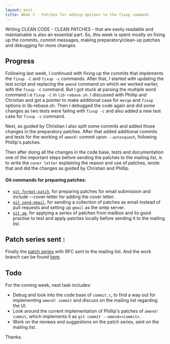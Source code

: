 ```yaml
---
layout: post
title: Week 5 - Patches for adding options to the fixup command. 
---
```


Writing CLEAN CODE - CLEAN PATCHES - that are easily readable and maintainable is also an essential part. So, this week is spent mostly on fixing up the commits, commit messages, making preparatory/clean-up patches and debugging for more changes.

## Progress

Following last week, I continued with fixing up the commits that implements the `fixup -C` and `fixup -c` commands. After that, I started with updating the test script and replacing the `amend` command on which we worked earlier, with the `fixup -C` command. But I got stuck at parsing the multiple word command i.e `fixup -C` in `lib-rebase.sh`. I discussed with Phillip and Christian and got a pointer to make additional case for `merge` and `fixup` options in lib-rebase.sh. Then I debugged the code again and did some changes as two tests were failing with `fixup -c` and also added a new test case for `fixup -c` command.

Next, as guided by Christian I also split some commits and added those changes in the preparatory patches. After that added additional commits and tests for the working of `amend!` commit upon `--autosquash`, following Phillip's patches.

Then after doing all the changes in the code base, tests and documentation one of the important steps before sending the patches to the mailing list, is to write the `cover letter` explaining the reason and use of patches, wrote that and did the changes as guided by Christian and Phillip.

#### Git commands for preparing patches:
- [`git format-patch`](https://devconnected.com/how-to-create-and-apply-git-patch-files/), for preparing patches for email submission and include --cover-letter for adding the cover letter.
- [`git send-email`](https://riptutorial.com/git/example/16977/use-git-send-email-with-gmail), for sending a collection of patches as email instead of pull requests and setting up `gmail` as the smtp server.
- [`git am`](https://devconnected.com/how-to-create-and-apply-git-patch-files/), for applying a series of patches from mailbox and its good practise to test and apply patches locally before sending it to the mailing list.

## Patch series sent :
Finally the [patch series](https://lore.kernel.org/git/20210108092345.2178-1-charvi077@gmail.com/T/#t) with RFC sent to the mailing list. And the work branch can be found [here](https://github.com/charvi-077/git/commits/amend-patches/fixup-patch-v1).

## Todo
For the coming week, next task includes:
- Debug and look into the code base of `commit.c`, to find a way out for implementing `amend! commit` and discuss on the mailing list regarding the UI.
- Look around the current implementation of Phillip's patches of `amend! commit`, which implements it as `git commit --amend=<commit>`.
- Work on the reviews and suggestions on the patch series, sent on the mailing list.

Thanks.

